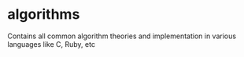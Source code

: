 # algorithms
Contains all common algorithm theories and implementation in various languages like C, Ruby, etc
